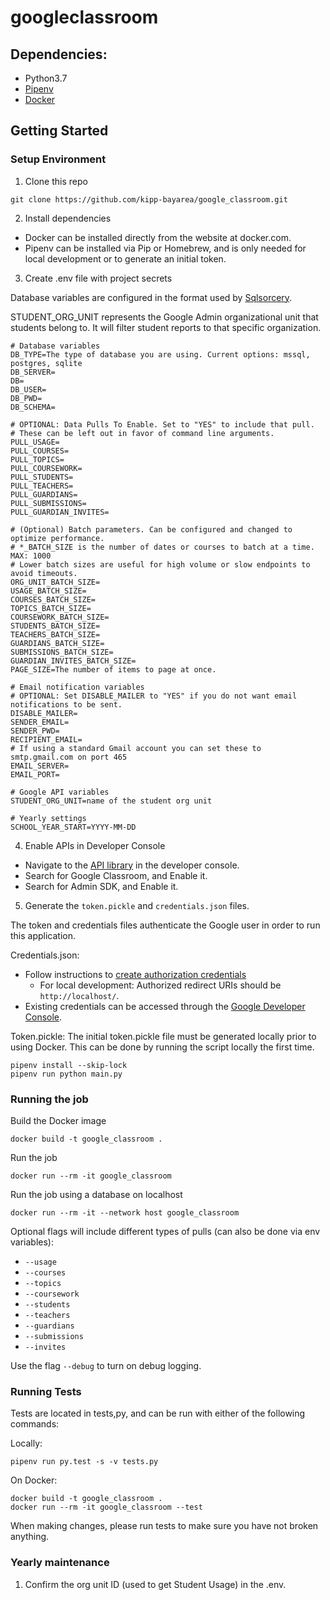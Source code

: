 # googleclassroom

## Dependencies:

- Python3.7
- [Pipenv](https://pipenv.readthedocs.io/en/latest/)
- [Docker](https://www.docker.com/)

## Getting Started

### Setup Environment

1. Clone this repo

```
git clone https://github.com/kipp-bayarea/google_classroom.git
```

2. Install dependencies

- Docker can be installed directly from the website at docker.com.
- Pipenv can be installed via Pip or Homebrew, and is only needed for local development or to generate an initial token.

3. Create .env file with project secrets

Database variables are configured in the format used by [Sqlsorcery](https://sqlsorcery.readthedocs.io/en/latest/cookbook/environment.html).

STUDENT_ORG_UNIT represents the Google Admin organizational unit that students belong to.
It will filter student reports to that specific organization.

```
# Database variables
DB_TYPE=The type of database you are using. Current options: mssql, postgres, sqlite
DB_SERVER=
DB=
DB_USER=
DB_PWD=
DB_SCHEMA=

# OPTIONAL: Data Pulls To Enable. Set to "YES" to include that pull.
# These can be left out in favor of command line arguments.
PULL_USAGE=
PULL_COURSES=
PULL_TOPICS=
PULL_COURSEWORK=
PULL_STUDENTS=
PULL_TEACHERS=
PULL_GUARDIANS=
PULL_SUBMISSIONS=
PULL_GUARDIAN_INVITES=

# (Optional) Batch parameters. Can be configured and changed to optimize performance.
# *_BATCH_SIZE is the number of dates or courses to batch at a time. MAX: 1000
# Lower batch sizes are useful for high volume or slow endpoints to avoid timeouts.
ORG_UNIT_BATCH_SIZE=
USAGE_BATCH_SIZE=
COURSES_BATCH_SIZE=
TOPICS_BATCH_SIZE=
COURSEWORK_BATCH_SIZE=
STUDENTS_BATCH_SIZE=
TEACHERS_BATCH_SIZE=
GUARDIANS_BATCH_SIZE=
SUBMISSIONS_BATCH_SIZE=
GUARDIAN_INVITES_BATCH_SIZE=
PAGE_SIZE=The number of items to page at once.

# Email notification variables
# OPTIONAL: Set DISABLE_MAILER to "YES" if you do not want email notifications to be sent.
DISABLE_MAILER=
SENDER_EMAIL=
SENDER_PWD=
RECIPIENT_EMAIL=
# If using a standard Gmail account you can set these to smtp.gmail.com on port 465
EMAIL_SERVER=
EMAIL_PORT=

# Google API variables
STUDENT_ORG_UNIT=name of the student org unit

# Yearly settings
SCHOOL_YEAR_START=YYYY-MM-DD
```

4. Enable APIs in Developer Console

- Navigate to the [API library](https://console.developers.google.com/apis/library) in the developer console.
- Search for Google Classroom, and Enable it.
- Search for Admin SDK, and Enable it.

5. Generate the `token.pickle` and `credentials.json` files.

The token and credentials files authenticate the Google user in order to run this application.

Credentials.json:

- Follow instructions to [create authorization credentials](https://developers.google.com/identity/protocols/oauth2/web-server#creatingcred)
  - For local development: Authorized redirect URIs should be `http://localhost/`.
- Existing credentials can be accessed through the [Google Developer Console](https://console.developers.google.com/apis/credentials?pli=1).

Token.pickle: The initial token.pickle file must be generated locally prior to using Docker.
This can be done by running the script locally the first time.

```
pipenv install --skip-lock
pipenv run python main.py
```

### Running the job

Build the Docker image

```
docker build -t google_classroom .
```

Run the job

```
docker run --rm -it google_classroom
```

Run the job using a database on localhost

```
docker run --rm -it --network host google_classroom
```

Optional flags will include different types of pulls (can also be done via env variables):

- `--usage`
- `--courses`
- `--topics`
- `--coursework`
- `--students`
- `--teachers`
- `--guardians`
- `--submissions`
- `--invites`

Use the flag `--debug` to turn on debug logging.

### Running Tests

Tests are located in tests,py, and can be run with either of the following commands:

Locally:

```
pipenv run py.test -s -v tests.py
```

On Docker:

```
docker build -t google_classroom .
docker run --rm -it google_classroom --test
```

When making changes, please run tests to make sure you have not broken anything.

### Yearly maintenance

1. Confirm the org unit ID (used to get Student Usage) in the .env.
